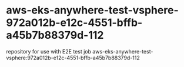 # aws-eks-anywhere-test-vsphere-972a012b-e12c-4551-bffb-a45b7b88379d-112
repository for use with E2E test job aws-eks-anywhere-test-vsphere:972a012b-e12c-4551-bffb-a45b7b88379d-112

